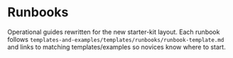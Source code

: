 # Runbooks

Operational guides rewritten for the new starter-kit layout. Each runbook
follows `templates-and-examples/templates/runbooks/runbook-template.md` and
links to matching templates/examples so novices know where to start.
